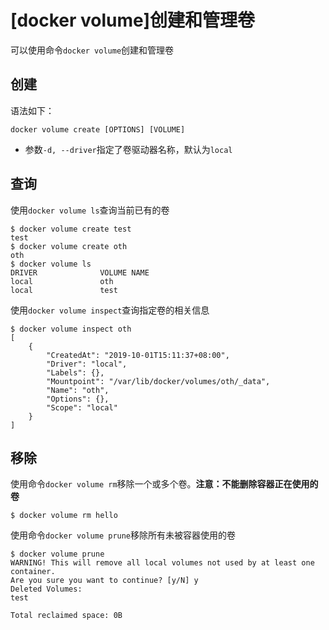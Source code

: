 
# [docker volume]创建和管理卷

可以使用命令`docker volume`创建和管理卷

## 创建

语法如下：

```
docker volume create [OPTIONS] [VOLUME]
```

* 参数`-d, --driver`指定了卷驱动器名称，默认为`local`

## 查询

使用`docker volume ls`查询当前已有的卷

```
$ docker volume create test
test
$ docker volume create oth
oth
$ docker volume ls
DRIVER              VOLUME NAME
local               oth
local               test
```

使用`docker volume inspect`查询指定卷的相关信息

```
$ docker volume inspect oth
[
    {
        "CreatedAt": "2019-10-01T15:11:37+08:00",
        "Driver": "local",
        "Labels": {},
        "Mountpoint": "/var/lib/docker/volumes/oth/_data",
        "Name": "oth",
        "Options": {},
        "Scope": "local"
    }
]
```

## 移除

使用命令`docker volume rm`移除一个或多个卷。**注意：不能删除容器正在使用的卷**

```
$ docker volume rm hello
```

使用命令`docker volume prune`移除所有未被容器使用的卷

```
$ docker volume prune
WARNING! This will remove all local volumes not used by at least one container.
Are you sure you want to continue? [y/N] y
Deleted Volumes:
test

Total reclaimed space: 0B
```